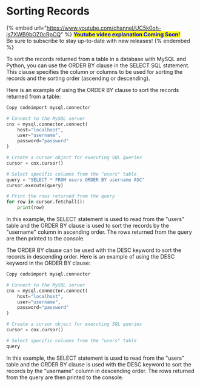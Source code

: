 # Sorting Records

{% embed url="https://www.youtube.com/channel/UC5k0oh-js7XWB9bOZ0cRpCQ" %}
<mark style="color:blue;">**Youtube video explanation Coming Soon!**</mark> \
Be sure to subscribe to stay up-to-date with new releases!
{% endembed %}

To sort the records returned from a table in a database with MySQL and Python, you can use the ORDER BY clause in the SELECT SQL statement. This clause specifies the column or columns to be used for sorting the records and the sorting order (ascending or descending).

Here is an example of using the ORDER BY clause to sort the records returned from a table:

```python
Copy codeimport mysql.connector

# Connect to the MySQL server
cnx = mysql.connector.connect(
    host="localhost",
    user="username",
    password="password"
)

# Create a cursor object for executing SQL queries
cursor = cnx.cursor()

# Select specific columns from the "users" table
query = "SELECT * FROM users ORDER BY username ASC"
cursor.execute(query)

# Print the rows returned from the query
for row in cursor.fetchall():
    print(row)
```

In this example, the SELECT statement is used to read from the "users" table and the ORDER BY clause is used to sort the records by the "username" column in ascending order. The rows returned from the query are then printed to the console.

The ORDER BY clause can be used with the DESC keyword to sort the records in descending order. Here is an example of using the DESC keyword in the ORDER BY clause:

```python
Copy codeimport mysql.connector

# Connect to the MySQL server
cnx = mysql.connector.connect(
    host="localhost",
    user="username",
    password="password"
)

# Create a cursor object for executing SQL queries
cursor = cnx.cursor()

# Select specific columns from the "users" table
query
```

In this example, the SELECT statement is used to read from the "users" table and the ORDER BY clause is used with the DESC keyword to sort the records by the "username" column in descending order. The rows returned from the query are then printed to the console.
